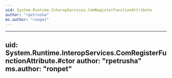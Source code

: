 ```yaml
---
uid: System.Runtime.InteropServices.ComRegisterFunctionAttribute
author: "rpetrusha"
ms.author: "ronpet"
---
```


---
uid: System.Runtime.InteropServices.ComRegisterFunctionAttribute.#ctor
author: "rpetrusha"
ms.author: "ronpet"
---

